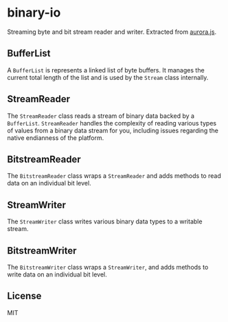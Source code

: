 # binary-io

Streaming byte and bit stream reader and writer. Extracted from [aurora.js](https://github.com/audiocogs/aurora.js).

## BufferList

A `BufferList` is represents a linked list of byte buffers. It manages the current total length of the list and is used by the `Stream` class internally.

## StreamReader

The `StreamReader` class reads a stream of binary data backed by a `BufferList`. `StreamReader` handles the complexity of reading various types of values from a binary data stream for you, including issues regarding the native endianness of the platform.

## BitstreamReader

The `BitstreamReader` class wraps a `StreamReader` and adds methods to read data on an individual bit level.

## StreamWriter

The `StreamWriter` class writes various binary data types to a writable stream.

## BitstreamWriter

The `BitstreamWriter` class wraps a `StreamWriter`, and adds methods to write data on an individual bit level.

## License

MIT
